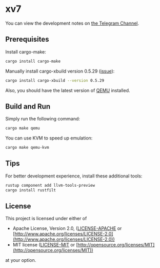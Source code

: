 # xv7

You can view the development notes on [the Telegram Channel](https://t.me/xv7notes).

## Prerequisites

Install cargo-make:

```bash
cargo install cargo-make
```

Manually install cargo-xbuild version 0.5.29 ([issue](https://github.com/rust-osdev/uefi-rs/issues/133)):

```bash
cargo install cargo-xbuild --version 0.5.29
```

Also, you should have the latest version of [QEMU](https://www.qemu.org) installed.

## Build and Run

Simply run the following command:

```bash
cargo make qemu
```

You can use KVM to speed up emulation:

```bash
cargo make qemu-kvm
```

## Tips

For better development experience, install these additional tools:

```bash
rustup component add llvm-tools-preview
cargo install rustfilt
```

## License

This project is licensed under either of

- Apache License, Version 2.0, ([LICENSE-APACHE](LICENSE-APACHE) or
  [http://www.apache.org/licenses/LICENSE-2.0](http://www.apache.org/licenses/LICENSE-2.0))
- MIT license ([LICENSE-MIT](LICENSE-MIT) or
  [http://opensource.org/licenses/MIT](http://opensource.org/licenses/MIT))

at your option.
